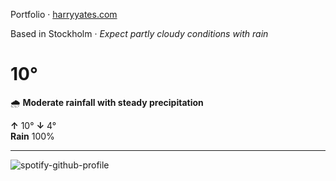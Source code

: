 Portfolio · [harryyates.com](https://harryyates.com)

<!-- WEATHER_START -->
Based in Stockholm · *Expect partly cloudy conditions with rain*

# 10°
🌧️ **Moderate rainfall with steady precipitation**

**↑** 10° **↓** 4°  
**Rain** 100%

---
<!-- WEATHER_END -->

<p align="left">
  <a>
    <img src="https://spotify-github-profile.kittinanx.com/api/view?uid=bigbello&cover_image=true&theme=natemoo-re&show_offline=true&background_color=121212&interchange=false&bar_color=53b14f&bar_color_cover=false" alt="spotify-github-profile">
  </a>
</p>